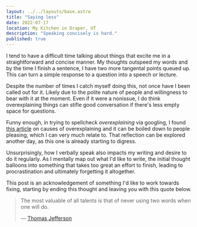 ```yaml
---
layout: ../../layouts/base.astro
title: "Saying less"
date: 2022-07-17
location: My Kitchen in Draper, UT
description: "Speaking concisely is hard."
published: true
---
```


I tend to have a difficult time talking about things that excite me in a straightforward and concise manner. My thoughts outspeed my words and by the time I finish a sentence, I have two more tangental points queued up. This can turn a simple response to a question into a speech or lecture.  

Despite the number of times I catch myself doing this, not once have I been called out for it. Likely due to the polite nature of people and willingness to bear with it at the moment. Even if it were a nonissue, I do think overexplaining things can stifle good conversation if there's less empty space for questions.  

Funny enough, in trying to spellcheck *overexplaining* via googling, I found [this article](https://www.mic.com/life/why-you-keep-overexplaining-yourself-how-to-stop-58542437) on causes of overexplaining and it can be boiled down to people pleasing, which I can very much relate to. That reflection can be explored another day, as this one is already starting to digress.  

Unsurprisingly, how I verbally speak also impacts my writing and desire to do it regularly. As I mentally map out what I'd like to write, the initial thought balloons into something that takes too great an effort to finish, leading to procrastination and ultimately forgetting it altogether.  

This post is an acknowledgement of something I'd like to work towards fixing, starting by ending this thought and leaving you with this quote below.  
 
> The most valuable of all talents is that of never using two words when one will do.
>
> — [Thomas Jefferson](https://www.plainlanguage.gov/resources/quotes/historical-quotes/#:~:text=The%20most%20valuable%20of%20all,words%20when%20one%20will%20do.)  